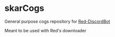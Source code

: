 # skarCogs
General purpose cogs repository for [Red-DiscordBot](https://github.com/Twentysix26/Red-DiscordBot)

Meant to be used with Red's downloader
